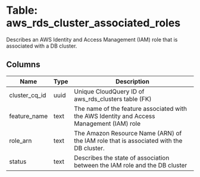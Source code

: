 
# Table: aws_rds_cluster_associated_roles
Describes an AWS Identity and Access Management (IAM) role that is associated with a DB cluster. 
## Columns
| Name        | Type           | Description  |
| ------------- | ------------- | -----  |
|cluster_cq_id|uuid|Unique CloudQuery ID of aws_rds_clusters table (FK)|
|feature_name|text|The name of the feature associated with the AWS Identity and Access Management (IAM) role|
|role_arn|text|The Amazon Resource Name (ARN) of the IAM role that is associated with the DB cluster.|
|status|text|Describes the state of association between the IAM role and the DB cluster|
